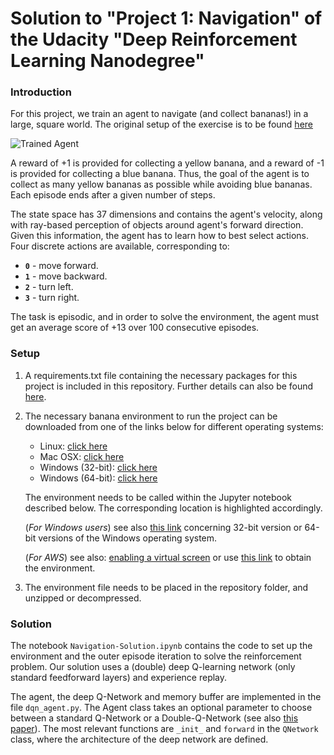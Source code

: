[//]: # (Image References)

[image1]: https://user-images.githubusercontent.com/10624937/42135619-d90f2f28-7d12-11e8-8823-82b970a54d7e.gif "Trained Agent"

# Solution to "Project 1: Navigation" of the Udacity "Deep Reinforcement Learning Nanodegree"

### Introduction

For this project, we train an agent to navigate (and collect bananas!) in a large, square world. The original setup of the exercise is to be found [here](https://github.com/udacity/deep-reinforcement-learning/tree/master/p1_navigation)

![Trained Agent][image1]

A reward of +1 is provided for collecting a yellow banana, and a reward of -1 is provided for collecting a blue banana.  Thus, the goal of the agent is to collect as many yellow bananas as possible while avoiding blue bananas. Each episode ends after a given number of steps.

The state space has 37 dimensions and contains the agent's velocity, along with ray-based perception of objects around agent's forward direction. Given this information, the agent has to learn how to best select actions.  Four discrete actions are available, corresponding to:
- **`0`** - move forward.
- **`1`** - move backward.
- **`2`** - turn left.
- **`3`** - turn right.

The task is episodic, and in order to solve the environment, the agent must get an average score of +13 over 100 consecutive episodes.

### Setup

1. A requirements.txt file containing the necessary packages for this project is included in this repository. Further details can also be found [here](https://github.com/udacity/deep-reinforcement-learning/tree/master/).

2. The necessary banana environment to run the project can be downloaded from one of the links below for different operating systems:
    - Linux: [click here](https://s3-us-west-1.amazonaws.com/udacity-drlnd/P1/Banana/Banana_Linux.zip)
    - Mac OSX: [click here](https://s3-us-west-1.amazonaws.com/udacity-drlnd/P1/Banana/Banana.app.zip)
    - Windows (32-bit): [click here](https://s3-us-west-1.amazonaws.com/udacity-drlnd/P1/Banana/Banana_Windows_x86.zip)
    - Windows (64-bit): [click here](https://s3-us-west-1.amazonaws.com/udacity-drlnd/P1/Banana/Banana_Windows_x86_64.zip)

    The environment needs to be called within the Jupyter notebook described below. The corresponding location is highlighted accordingly.
    
    (_For Windows users_) see also [this link](https://support.microsoft.com/en-us/help/827218/how-to-determine-whether-a-computer-is-running-a-32-bit-version-or-64) concerning 32-bit version or 64-bit versions of the Windows operating system.

    (_For AWS_) see also: [enabling a virtual screen](https://github.com/Unity-Technologies/ml-agents/blob/master/docs/Training-on-Amazon-Web-Service.md) or use [this link](https://s3-us-west-1.amazonaws.com/udacity-drlnd/P1/Banana/Banana_Linux_NoVis.zip) to obtain the environment.

3. The environment file needs to be placed in the repository folder, and unzipped or decompressed.


### Solution

The notebook `Navigation-Solution.ipynb` contains the code to set up the environment and the outer episode iteration to solve the reinforcement problem. Our solution uses a (double) deep Q-learning network (only standard feedforward layers) and experience replay.

The agent, the deep Q-Network and memory buffer are implemented in the file `dqn_agent.py`. The Agent class takes an optional parameter to choose between a standard Q-Network or a Double-Q-Network (see also [this paper](https://arxiv.org/abs/1509.06461)). The most relevant functions are `_init_` and `forward` in the `QNetwork` class, where the architecture of the deep network are defined.
